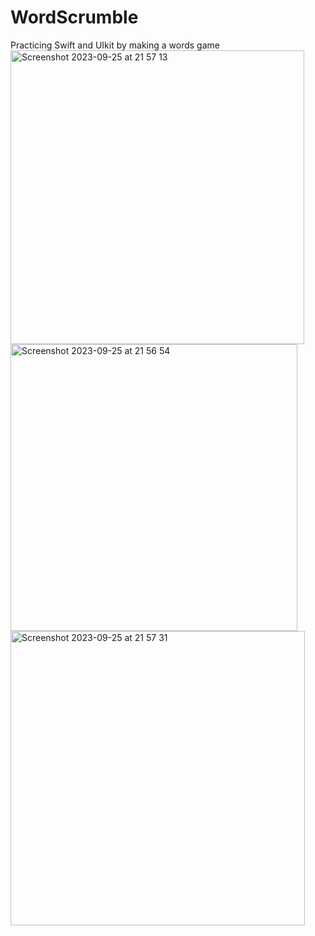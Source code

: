 # WordScrumble
Practicing Swift and UIkit by making a words game
<img width="470" alt="Screenshot 2023-09-25 at 21 57 13" src="https://github.com/OlegPlugaru/WordScrumble/assets/119738558/1434808b-0dd9-4cbf-87b9-b3524b4f4c1a">
<img width="459" alt="Screenshot 2023-09-25 at 21 56 54" src="https://github.com/OlegPlugaru/WordScrumble/assets/119738558/928057e6-b4b8-4ce5-857a-896d7cc68781">
<img width="471" alt="Screenshot 2023-09-25 at 21 57 31" src="https://github.com/OlegPlugaru/WordScrumble/assets/119738558/50e3405f-1685-4a1a-b739-ca6afd2cde9b">
